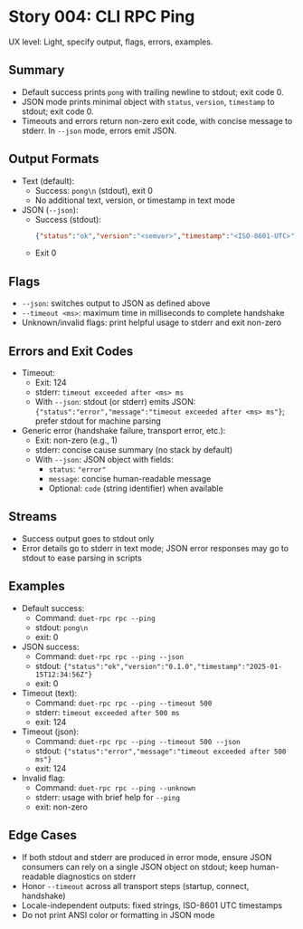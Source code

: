 # Story 004: CLI RPC Ping

UX level: Light, specify output, flags, errors, examples.

## Summary
- Default success prints `pong` with trailing newline to stdout; exit code 0.
- JSON mode prints minimal object with `status`, `version`, `timestamp` to stdout; exit code 0.
- Timeouts and errors return non-zero exit code, with concise message to stderr. In `--json` mode, errors emit JSON.

## Output Formats
- Text (default):
  - Success: `pong\n` (stdout), exit 0
  - No additional text, version, or timestamp in text mode
- JSON (`--json`):
  - Success (stdout):
    ```json
    {"status":"ok","version":"<semver>","timestamp":"<ISO-8601-UTC>"}
    ```
  - Exit 0

## Flags
- `--json`: switches output to JSON as defined above
- `--timeout <ms>`: maximum time in milliseconds to complete handshake
- Unknown/invalid flags: print helpful usage to stderr and exit non-zero

## Errors and Exit Codes
- Timeout:
  - Exit: 124
  - stderr: `timeout exceeded after <ms> ms`
  - With `--json`: stdout (or stderr) emits JSON: `{"status":"error","message":"timeout exceeded after <ms> ms"}`; prefer stdout for machine parsing
- Generic error (handshake failure, transport error, etc.):
  - Exit: non-zero (e.g., 1)
  - stderr: concise cause summary (no stack by default)
  - With `--json`: JSON object with fields:
    - `status`: `"error"`
    - `message`: concise human-readable message
    - Optional: `code` (string identifier) when available

## Streams
- Success output goes to stdout only
- Error details go to stderr in text mode; JSON error responses may go to stdout to ease parsing in scripts

## Examples
- Default success:
  - Command: `duet-rpc rpc --ping`
  - stdout: `pong\n`
  - exit: 0
- JSON success:
  - Command: `duet-rpc rpc --ping --json`
  - stdout: `{"status":"ok","version":"0.1.0","timestamp":"2025-01-15T12:34:56Z"}`
  - exit: 0
- Timeout (text):
  - Command: `duet-rpc rpc --ping --timeout 500`
  - stderr: `timeout exceeded after 500 ms`
  - exit: 124
- Timeout (json):
  - Command: `duet-rpc rpc --ping --timeout 500 --json`
  - stdout: `{"status":"error","message":"timeout exceeded after 500 ms"}`
  - exit: 124
- Invalid flag:
  - Command: `duet-rpc rpc --ping --unknown`
  - stderr: usage with brief help for `--ping`
  - exit: non-zero

## Edge Cases
- If both stdout and stderr are produced in error mode, ensure JSON consumers can rely on a single JSON object on stdout; keep human-readable diagnostics on stderr
- Honor `--timeout` across all transport steps (startup, connect, handshake)
- Locale-independent outputs: fixed strings, ISO-8601 UTC timestamps
- Do not print ANSI color or formatting in JSON mode

